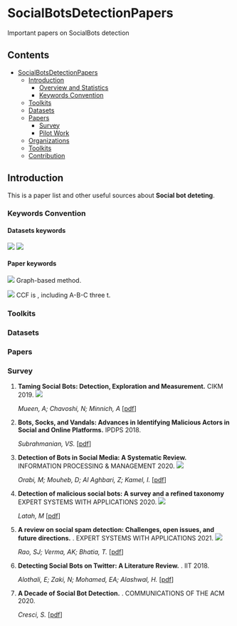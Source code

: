 # SocialBotsDetectionPapers
Important papers on SocialBots detection

## Contents

- [SocialBotsDetectionPapers](#social-bots-detection-papers)
  - [Introduction](#introduction)
    - [Overview and Statistics](#statistics)
    - [Keywords Convention](#keywords-convention)
  - [Toolkits](#toolkits)
  - [Datasets](#datasets)
  - [Papers](#papers)
    - [Survey](#survey)
    - [Pilot Work](#pilot-work)
  - [Organizations](#organizations)
  - [Toolkits](#toolkits)
  - [Contribution](#contribution)


## Introduction

This is a paper list and other useful sources about **Social bot deteting**. 

### Keywords Convention


#### Datasets keywords
![](https://img.shields.io/badge/Engilsh-Twitter-blue)
![](https://img.shields.io/badge/Chinese-Weibo-red)

#### Paper keywords
![](https://img.shields.io/badge/-Graph--Based-orange) Graph-based method.

![](https://img.shields.io/badge/Conference-CCF--A-green) CCF is , including A-B-C three t.

### Toolkits

### Datasets

### Papers

### Survey

1. **Taming Social Bots: Detection, Exploration and Measurement.** CIKM 2019. ![](https://img.shields.io/badge/Conference-CCF--B-green)
   
   *Mueen, A; Chavoshi, N; Minnich, A*  [[pdf](https://dl.acm.org/doi/pdf/10.1145/3357384.3360315)]

2. **Bots, Socks, and Vandals: Advances in Identifying Malicious Actors in Social and Online Platforms.** IPDPS 2018. 

   *Subrahmanian, VS.* [[pdf]()]

3. **Detection of Bots in Social Media: A Systematic Review.**  INFORMATION PROCESSING & MANAGEMENT 2020. ![](https://img.shields.io/badge/Journal-CCF--B-green)

   *Orabi, M; Mouheb, D; Al Aghbari, Z; Kamel, I.*  [[pdf](https://sci-hub.mksa.top/10.1016/j.ipm.2020.102250)]

4. **Detection of malicious social bots: A survey and a refined taxonomy** EXPERT SYSTEMS WITH APPLICATIONS 2020. ![](https://img.shields.io/badge/Journal-CCF--C-green)
  
   *Latah, M* [[pdf]([https://arxiv.org/abs/2109.12575](https://sci-hub.mksa.top/10.1016/j.eswa.2020.113383))]

5. **A review on social spam detection: Challenges, open issues, and future directions.**  . EXPERT SYSTEMS WITH APPLICATIONS 2021. ![](https://img.shields.io/badge/Journal-CCF--C-green)

   *Rao, SJ; Verma, AK; Bhatia, T.*  [[pdf](https://sci-hub.mksa.top/https://www.sciencedirect.com/science/article/abs/pii/S0957417421011209)]


5. **Detecting Social Bots on Twitter: A Literature Review.**  . IIT 2018.

   *Alothali, E; Zaki, N; Mohamed, EA; Alashwal, H.*  [[pdf](https://sci-hub.mksa.top/10.1109/INNOVATIONS.2018.8605995)]
   

5. **A Decade of Social Bot Detection.**  . COMMUNICATIONS OF THE ACM 2020. 

   *Cresci, S.*  [[pdf](https://dl.acm.org/doi/pdf/10.1145/3409116?casa_token=onGHn6FEtxcAAAAA:h8qw7Uoo2Shq5jNErhLYjaKyKhWhgpYLgXVIDvmvWsNYgSqwtOWnIcQipfIKMghnmCY34Uffty0rjA)]

